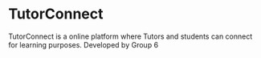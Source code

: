 # TutorConnect
TutorConnect is a online platform where Tutors and students can connect for learning purposes. Developed by Group 6
